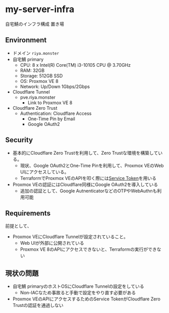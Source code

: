 # my-server-infra
自宅鯖のインフラ構成 置き場

## Environment
- ドメイン `riya.monster`
- 自宅鯖 primary
  - CPU: 8 x Intel(R) Core(TM) i3-10105 CPU @ 3.70GHz
  - RAM: 32GB
  - Storage: 512GB SSD
  - OS: Proxmox VE 8
  - Network: Up/Down 1Gbps/2Gbps
- Cloudflare Tunnel
  - pve.riya.monster
    - Link to Proxmox VE 8
- Cloudflare Zero Trust
  - Authentication: Cloudflare Access
    - One-Time Pin by Email
    - Google OAuth2

## Security
- 基本的にCloudflare Zero Trustを利用して、Zero Trustな環境を構築している。
  - 現状、Google OAuth2とOne-Time Pinを利用して、Proxmox VEのWeb UIにアクセスしている。
  - TerraformでProxmox VEのAPIを叩く際には[Service Token](https://developers.cloudflare.com/cloudflare-one/identity/service-tokens/)を用いる
- Proxmox VEの認証にはCloudflare同様にGoogle OAuth2を導入している
  - 追加の認証として、Google AutnenticatorなどのOTPやWebAuthnも利用可能

## Requirements
前提として、
- Proxmox VEにCloudflare Tunnelが設定されていること。
  - Web UIが外部に公開されている
  - Proxmox VE 8のAPIにアクセスできないと、Terraformの実行ができない

## 現状の問題
- 自宅鯖 primaryのホストOSにCloudflare Tunnelの設定をしている
  - Non-IACなため事故ると手動で設定をやり直す必要がある
- Proxmox VEのAPIにアクセスするためのService TokenがCloudflare Zero Trustの認証を通過しない
